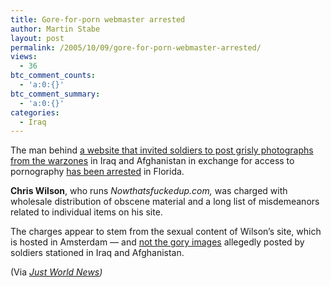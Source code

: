 ```yaml
---
title: Gore-for-porn webmaster arrested
author: Martin Stabe
layout: post
permalink: /2005/10/09/gore-for-porn-webmaster-arrested/
views:
  - 36
btc_comment_counts:
  - 'a:0:{}'
btc_comment_summary:
  - 'a:0:{}'
categories:
  - Iraq
---
```

The man behind [a website that invited soldiers to post grisly photographs from the warzones][1] in Iraq and Afghanistan in exchange for access to pornography [has been arrested][2] in Florida.

**Chris Wilson**, who runs *Nowthatsfuckedup.com,* was charged with wholesale distribution of obscene material and a long list of misdemeanors related to individual items on his site.

The charges appear to stem from the sexual content of Wilson&rsquo;s site, which is hosted in Amsterdam &mdash; and [not the gory images][3] allegedly posted by soldiers stationed in Iraq and Afghanistan.

(Via *[Just World News][4])*

 [1]: http://www.martinstabe.com/blog/archives/2005/09/war_porn_blogos.php
 [2]: http://www.orlandosentinel.com/orl-obscene08_105oct08,0,380266.story
 [3]: http://americablog.blogspot.com/2005/10/war-dead-for-porn-web-site-raided-but.html
 [4]: http://justworldnews.org/archives/001495.html